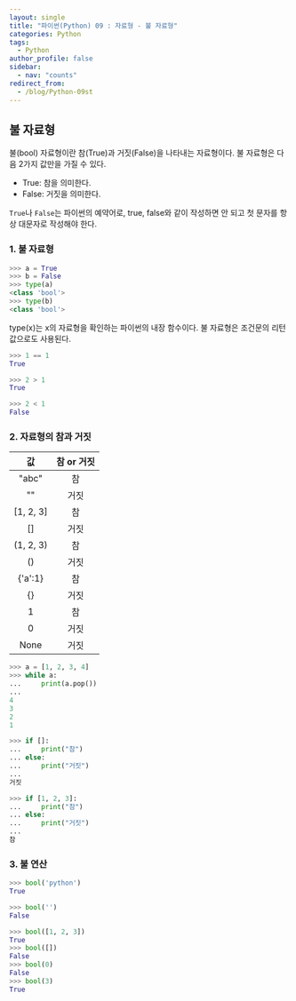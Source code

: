```yaml
---
layout: single
title: "파이썬(Python) 09 : 자료형 - 불 자료형"
categories: Python
tags:
  - Python
author_profile: false
sidebar:
  - nav: "counts"
redirect_from:
  - /blog/Python-09st
---
```

## 불 자료형

불(bool) 자료형이란 참(True)과 거짓(False)을 나타내는 자료형이다. 불 자료형은 다음 2가지 값만을 가질 수 있다.

- True: 참을 의미한다.
- False: 거짓을 의미한다.

 `True`나 `False`는 파이썬의 예약어로, true, false와 같이 작성하면 안 되고 첫 문자를 항상 대문자로 작성해야 한다.

### 1. 불 자료형

```python
>>> a = True
>>> b = False
>>> type(a)
<class 'bool'>
>>> type(b)
<class 'bool'>
```

type(x)는 x의 자료형을 확인하는 파이썬의 내장 함수이다.
불 자료형은 조건문의 리턴값으로도 사용된다.

```python
>>> 1 == 1
True
```

```python
>>> 2 > 1
True
```

```python
>>> 2 < 1
False
```

### 2. 자료형의 참과 거짓

|     값     | 참 or 거짓 |
| :-------: | :-----: |
|   "abc"   |    참    |
|    ""     |   거짓    |
| [1, 2, 3] |    참    |
|    []     |   거짓    |
| (1, 2, 3) |    참    |
|    ()     |   거짓    |
|  {'a':1}  |    참    |
|    {}     |   거짓    |
|     1     |    참    |
|     0     |   거짓    |
|   None    |   거짓    |

```python
>>> a = [1, 2, 3, 4]
>>> while a:
...     print(a.pop())
...
4
3
2
1
```

```python
>>> if []:
...     print("참")
... else:
...     print("거짓")
...
거짓
```

```python
>>> if [1, 2, 3]:
...     print("참")
... else:
...     print("거짓")
...
참
```

### 3. 불 연산

```python
>>> bool('python')
True
```

```python
>>> bool('')
False
```

```python
>>> bool([1, 2, 3])
True
>>> bool([])
False
>>> bool(0)
False
>>> bool(3)
True
```
